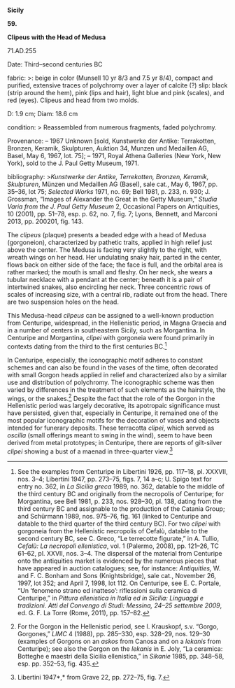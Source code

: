 **Sicily**

**59.**

**Clipeus with the Head of Medusa**

71.AD.255

<span class="smcaps">Date:</span> Third<span
class="smcaps">–</span>second centuries BC

fabric: >: beige in color
(Munsell 10 yr 8/3 and 7.5 yr 8/4), compact and purified, extensive
traces of polychromy over a layer of calcite (?) slip: black (strip
around the hem), pink (lips and hair), light blue and pink (scales), and
red (eyes). Clipeus and head from two molds.

D: 1.9 cm; Diam: 18.6 cm

condition: > Reassembled
from numerous fragments, faded polychromy.

<span class="smcaps">Provenance:</span> – 1967 Unknown
\[sold, Kunstwerke der Antike: Terrakotten, Bronzen, Keramik,
Skulpturen, Auktion 34, Munzen und Medaillen AG, Basel, May 6, 1967,
lot. 75\]; – 1971, Royal Athena Galleries (New York, New York), sold to
the J. Paul Getty Museum, 1971.

bibliography: >*Kunstwerke
der Antike, Terrekotten, Bronzen, Keramik, Skulpturen*, Münzen und
Medaillen AG (Basel), sale cat., May 6, 1967, pp. 35–36, lot 75; *<span
class="smcaps">Selected Works</span>* 1971, no. 69;
<span class="smcaps">Bell</span> 1981, p. 233, n. 930;
J. Grossman, “Images of Alexander the Great in the Getty Museum,”
*Studia Varia from the J. Paul Getty Museum* 2, Occasional Papers on
Antiquities, 10 (2001), pp. 51–78, esp. p. 62, no. 7, fig. 7; <span
class="smcaps">Lyons, Bennett, and Marconi
2013</span>, pp. 200$20$1, fig. 143.

The *clipeus* (plaque) presents a beaded edge with a head of Medusa
(gorgoneion), characterized by pathetic traits, applied in high relief
just above the center. The Medusa is facing very slightly to the right,
with wreath wings on her head. Her undulating snaky hair, parted in the
center, flows back on either side of the face; the face is full, and the
orbital area is rather marked; the mouth is small and fleshy. On her
neck, she wears a tubular necklace with a pendant at the center; beneath
it is a pair of intertwined snakes, also encircling her neck. Three
concentric rows of scales of increasing size, with a central rib,
radiate out from the head. There are two suspension holes on the head.

This Medusa-head *clipeus* can be assigned to a well-known production
from Centuripe, widespread, in the Hellenistic period, in Magna Graecia
and in a number of centers in southeastern Sicily, such as Morgantina.
In Centuripe and Morgantina, *clipei* with gorgoneia were found
primarily in contexts dating from the third to the first centuries <span
class="smcaps">BC.</span>[^1]

In Centuripe, especially, the iconographic motif adheres to constant
schemes and can also be found in the vases of the time, often decorated
with small Gorgon heads applied in relief and characterized also by a
similar use and distribution of polychromy. The iconographic scheme was
then varied by differences in the treatment of such elements as the
hairstyle, the wings, or the snakes.[^2] Despite the fact that the role
of the Gorgon in the Hellenistic period was largely decorative, its
apotropaic significance must have persisted, given that, especially in
Centuripe, it remained one of the most popular iconographic motifs for
the decoration of vases and objects intended for funerary deposits.
These terracotta *clipei*, which served as *oscilla* (small offerings
meant to swing in the wind), seem to have been derived from metal
prototypes; in Centuripe, there are reports of gilt-silver *clipei*
showing a bust of a maenad in three-quarter view.[^3]

[^1]: See the examples from Centuripe in <span
    class="smcaps">Libertini</span> 1926, pp. 117–18,
    pl. XXXVII, nos. 3–4; <span
    class="smcaps">Libertini</span> 1947, pp. 273–75,
    figs. 7, 14 a–c; U. Spigo text for entry no. 362, in *<span
    class="smcaps">La Sicilia greca</span>* 1989, no.
    362, datable to the middle of the third century <span
    class="smcaps">BC</span> and originally from the
    necropolis of Centuripe; for Morgantina, see <span
    class="smcaps">Bell 1981,</span> p. 233, nos.
    928–30, pl. 138, dating from the third century <span
    class="smcaps">BC</span> and assignable to the
    production of the Catania Group; and <span
    class="smcaps">Schürmann</span> 1989, nos. 975–76,
    fig. 161 (linked to Centuripe and datable to the third quarter of
    the third century <span class="smcaps">BC</span>).
    For two *clipei* with gorgoneia from the Hellenistic necropolis of
    Cefalù, datable to the second century <span
    class="smcaps">BC,</span> see C. Greco, “Le
    terrecotte figurate,” in A. Tullio, *Cefalù: La necropoli
    ellenistica*, vol. 1 (Palermo, 2008), pp. 121–26, TC 61–62, pl.
    XXVII, nos. 3–4. The dispersal of the material from Centuripe onto
    the antiquities market is evidenced by the numerous pieces that have
    appeared in auction catalogues; see, for instance: *Antiquities,* W.
    and F. C. Bonham and Sons (Knightsbridge)*,* sale cat., November 26,
    1997, lot 352; and April 7, 1998, lot 112. On Centuripe, see E. C.
    Portale, “Un ‘fenomeno strano ed inatteso’: riflessioni sulla
    ceramica di Centuripe,” in *Pittura ellenistica in Italia ed in
    Sicilia: Linguaggi e tradizioni. Atti del Convengo di Studi:
    Messina, 24–25 settembre 2009*, ed. G. F. La Torre (Rome, 2011), pp.
    157–82.

[^2]: For the Gorgon in the Hellenistic period, see I. Krauskopf, s.v.
    “Gorgo, Gorgones,” *LIMC* 4 (1988), pp. 285–330, esp. 328–29, nos.
    129–30 (examples of Gorgons on an *askos* from Canosa and on a
    *lekanis* from Centuripe); see also the Gorgon on the *lekanis* in
    E. Joly, “La ceramica: Botteghe e maestri della Sicilia
    ellenistica,” in <span
    class="smcaps">*Sikanie*</span> 1985, pp. 348–58,
    esp. pp. 352–53, fig. 435.

[^3]: <span class="smcaps">Libertini</span> 1947*,*
    from Grave 22, pp. 272–75, fig. 7.
